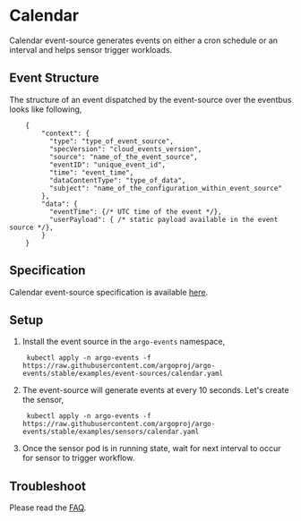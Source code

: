 # Calendar

Calendar event-source generates events on either a cron schedule or an interval and helps sensor trigger workloads.

## Event Structure
The structure of an event dispatched by the event-source over the eventbus looks like following,

        {
            "context": {
              "type": "type_of_event_source",
              "specVersion": "cloud_events_version",
              "source": "name_of_the_event_source",
              "eventID": "unique_event_id",
              "time": "event_time",
              "dataContentType": "type_of_data",
              "subject": "name_of_the_configuration_within_event_source"
            },
            "data": {
              "eventTime": {/* UTC time of the event */},
              "userPayload": { /* static payload available in the event source */},
            }
        }

## Specification

Calendar event-source specification is available [here](https://github.com/argoproj/argo-events/blob/master/api/event-source.md#calendareventsource).

## Setup

1. Install the event source in the `argo-events` namespace,

        kubectl apply -n argo-events -f https://raw.githubusercontent.com/argoproj/argo-events/stable/examples/event-sources/calendar.yaml

1. The event-source will generate events at every 10 seconds. Let's create the sensor,
    
        kubectl apply -n argo-events -f https://raw.githubusercontent.com/argoproj/argo-events/stable/examples/sensors/calendar.yaml   

1. Once the sensor pod is in running state, wait for next interval to occur for sensor to trigger workflow.

## Troubleshoot
Please read the [FAQ](https://argoproj.github.io/argo-events/FAQ/).
